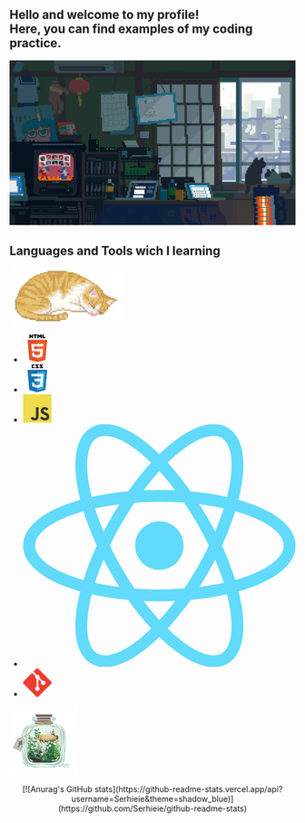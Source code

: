 
<h2>
  Hello and welcome to my profile! <br />
  Here, you can find examples of my coding practice.
</h2>
<div>
  <img
    src="/images/cold-weather.gif"
    alt="room with electronic and laptop and snow in the window"
    width="650"
  />
  <h2 >
    Languages and Tools wich I learning
  </h2>
  <div">
    <img
      src="/images/cat-sleeping.gif"
      alt="cat sleeping"
      width="200"
    />
    <ul >
      <li>
        <svg
          xmlns="http://www.w3.org/2000/svg"
          viewBox="0 0 128 128"
          width="50"
          height="50"
        >
          <path
            fill="#E44D26"
            d="M27.854 116.354l-8.043-90.211h88.378l-8.051 90.197-36.192 10.033z"
          />
          <path fill="#F16529" d="M64 118.704l29.244-8.108 6.881-77.076H64z" />
          <path
            fill="#EBEBEB"
            d="M64 66.978H49.359l-1.01-11.331H64V44.583H36.257l.264 2.969 2.72 30.489H64zm0 28.733l-.049.013-12.321-3.328-.788-8.823H39.735l1.55 17.372 22.664 6.292.051-.015z"
          />
          <path
            d="M28.034 1.627h5.622v5.556H38.8V1.627h5.623v16.822H38.8v-5.633h-5.143v5.633h-5.623V1.627zm23.782 5.579h-4.95V1.627h15.525v5.579h-4.952v11.243h-5.623V7.206zm13.039-5.579h5.862l3.607 5.911 3.603-5.911h5.865v16.822h-5.601v-8.338l-3.867 5.981h-.098l-3.87-5.981v8.338h-5.502V1.627zm21.736 0h5.624v11.262h7.907v5.561H86.591V1.627z"
          />
          <path
            fill="#fff"
            d="M63.962 66.978v11.063h13.624L76.302 92.39l-12.34 3.331v11.51l22.682-6.286.166-1.87 2.6-29.127.27-2.97h-2.982zm0-22.395v11.064h26.725l.221-2.487.505-5.608.265-2.969z"
          />
        </svg>
      </li>
      <li>
        <svg
          xmlns="http://www.w3.org/2000/svg"
          viewBox="0 0 128 128"
          width="50"
          height="50"
        >
          <path
            fill="#131313"
            d="M89.234 5.856H81.85l7.679 8.333v3.967H73.713v-4.645h7.678l-7.678-8.333V1.207h15.521v4.649zm-18.657 0h-7.384l7.679 8.333v3.967H55.055v-4.645h7.679l-7.679-8.333V1.207h15.522v4.649zm-18.474.19h-7.968v7.271h7.968v4.839H38.471V1.207h13.632v4.839z"
          />
          <path
            fill="#1572B6"
            d="M27.613 116.706l-8.097-90.813h88.967l-8.104 90.798-36.434 10.102-36.332-10.087z"
          />
          <path
            fill="#33A9DC"
            d="M64.001 119.072l29.439-8.162 6.926-77.591H64.001v85.753z"
          />
          <path
            fill="#fff"
            d="M64 66.22h14.738l1.019-11.405H64V43.677h27.929l-.267 2.988-2.737 30.692H64V66.22z"
          />
          <path
            fill="#EBEBEB"
            d="M64.067 95.146l-.049.014-12.404-3.35-.794-8.883H39.641l1.561 17.488 22.814 6.333.052-.015V95.146z"
          />
          <path
            fill="#fff"
            d="M77.792 76.886L76.45 91.802l-12.422 3.353v11.588l22.833-6.328.168-1.882 1.938-21.647H77.792z"
          />
          <path
            fill="#EBEBEB"
            d="M64.039 43.677v11.137H37.136l-.224-2.503-.507-5.646-.267-2.988h27.901zM64 66.221v11.138H51.753l-.223-2.503-.508-5.647-.267-2.988H64z"
          />
        </svg>
      </li>
      <li>
        <img src="/images/javascript-logo.png" alt="js logo" width="50" height="50" />
      </li>
      <li>
        <svg
          xmlns="http://www.w3.org/2000/svg"
          viewBox="-11.5 -10.232 23 20.463"

width="40"
          height="40"
        >
          <circle r="2.05" fill="#61dafb" />
          <g stroke="#61dafb" fill="none">
            <ellipse rx="11" ry="4.2" />
            <ellipse rx="11" ry="4.2" transform="rotate(60)" />
            <ellipse rx="11" ry="4.2" transform="rotate(120)" />
          </g>
        </svg>
      </li>
      <li>
        <svg
          xmlns="http://www.w3.org/2000/svg"
          viewBox="0 0 32 32"
          width="50"
          height="50"
        >
          <path
            d="M31.396 14.575 17.425.604a2.06 2.06 0 0 0-2.914 0l-2.9 2.9 3.68 3.68a2.424 2.424 0 0 1 2.518.587 2.45 2.45 0 0 1 .581 2.533l3.547 3.547a2.445 2.445 0 0 1 2.533.582 2.45 2.45 0 1 1-3.469 3.468 2.456 2.456 0 0 1-.534-2.667l-3.308-3.308v8.705a2.5 2.5 0 0 1 .65.464 2.45 2.45 0 1 1-3.468 3.468 2.45 2.45 0 0 1 0-3.468c.237-.236.5-.415.803-.535v-8.786a2.435 2.435 0 0 1-.803-.535 2.45 2.45 0 0 1-.528-2.681l-3.63-3.628-9.58 9.57a2.06 2.06 0 0 0 0 2.915l13.972 13.97a2.06 2.06 0 0 0 2.914 0L31.396 17.5a2.06 2.06 0 0 0 0-2.915"
            fill="#f03c2e"
          />
        </svg>
      </li>
    </ul>
    <img
      src="/images/fish.gif"
      width="120"
    />
  </div>
</div>
<div style="text-align: center;">
  [![Anurag's GitHub stats](https://github-readme-stats.vercel.app/api?username=Serhieie&theme=shadow_blue)](https://github.com/Serhieie/github-readme-stats)
</div>
  
